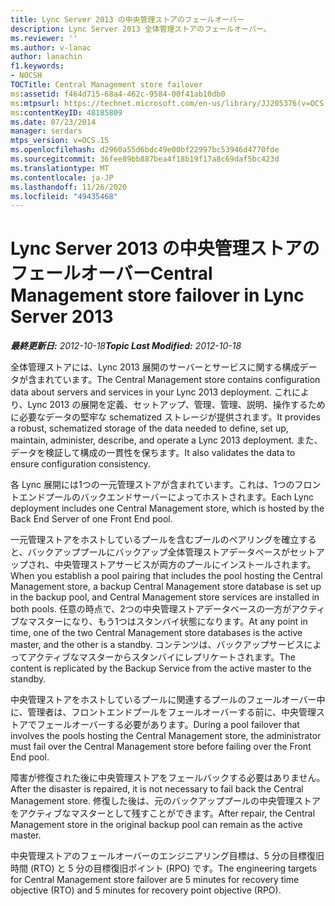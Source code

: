 ```yaml
---
title: Lync Server 2013 の中央管理ストアのフェールオーバー
description: Lync Server 2013 全体管理ストアのフェールオーバー。
ms.reviewer: ''
ms.author: v-lanac
author: lanachin
f1.keywords:
- NOCSH
TOCTitle: Central Management store failover
ms:assetid: f464d715-68a4-462c-9584-00f41ab10db0
ms:mtpsurl: https://technet.microsoft.com/en-us/library/JJ205376(v=OCS.15)
ms:contentKeyID: 48185809
ms.date: 07/23/2014
manager: serdars
mtps_version: v=OCS.15
ms.openlocfilehash: d2960a55d6bdc49e00bf22997bc53946d4770fde
ms.sourcegitcommit: 36fee89bb887bea4f18b19f17a8c69daf5bc423d
ms.translationtype: MT
ms.contentlocale: ja-JP
ms.lasthandoff: 11/26/2020
ms.locfileid: "49435468"
---
```

# <a name="central-management-store-failover-in-lync-server-2013"></a><span data-ttu-id="7c38e-103">Lync Server 2013 の中央管理ストアのフェールオーバー</span><span class="sxs-lookup"><span data-stu-id="7c38e-103">Central Management store failover in Lync Server 2013</span></span>

<div data-xmlns="http://www.w3.org/1999/xhtml">

<div class="topic" data-xmlns="http://www.w3.org/1999/xhtml" data-msxsl="urn:schemas-microsoft-com:xslt" data-cs="https://msdn.microsoft.com/">

<div data-asp="https://msdn2.microsoft.com/asp">



</div>

<div id="mainSection">

<div id="mainBody"><span data-ttu-id="7c38e-104">

<span> </span></span><span class="sxs-lookup"><span data-stu-id="7c38e-104">

<span> </span></span></span>

<span data-ttu-id="7c38e-105">_**最終更新日:** 2012-10-18_</span><span class="sxs-lookup"><span data-stu-id="7c38e-105">_**Topic Last Modified:** 2012-10-18_</span></span>

<span data-ttu-id="7c38e-106">全体管理ストアには、Lync 2013 展開のサーバーとサービスに関する構成データが含まれています。</span><span class="sxs-lookup"><span data-stu-id="7c38e-106">The Central Management store contains configuration data about servers and services in your Lync 2013 deployment.</span></span> <span data-ttu-id="7c38e-107">これにより、Lync 2013 の展開を定義、セットアップ、管理、管理、説明、操作するために必要なデータの堅牢な schematized ストレージが提供されます。</span><span class="sxs-lookup"><span data-stu-id="7c38e-107">It provides a robust, schematized storage of the data needed to define, set up, maintain, administer, describe, and operate a Lync 2013 deployment.</span></span> <span data-ttu-id="7c38e-108">また、データを検証して構成の一貫性を保ちます。</span><span class="sxs-lookup"><span data-stu-id="7c38e-108">It also validates the data to ensure configuration consistency.</span></span>

<span data-ttu-id="7c38e-109">各 Lync 展開には1つの一元管理ストアが含まれています。これは、1つのフロントエンドプールのバックエンドサーバーによってホストされます。</span><span class="sxs-lookup"><span data-stu-id="7c38e-109">Each Lync deployment includes one Central Management store, which is hosted by the Back End Server of one Front End pool.</span></span>

<span data-ttu-id="7c38e-110">一元管理ストアをホストしているプールを含むプールのペアリングを確立すると、バックアッププールにバックアップ全体管理ストアデータベースがセットアップされ、中央管理ストアサービスが両方のプールにインストールされます。</span><span class="sxs-lookup"><span data-stu-id="7c38e-110">When you establish a pool pairing that includes the pool hosting the Central Management store, a backup Central Management store database is set up in the backup pool, and Central Management store services are installed in both pools.</span></span> <span data-ttu-id="7c38e-111">任意の時点で、2つの中央管理ストアデータベースの一方がアクティブなマスターになり、もう1つはスタンバイ状態になります。</span><span class="sxs-lookup"><span data-stu-id="7c38e-111">At any point in time, one of the two Central Management store databases is the active master, and the other is a standby.</span></span> <span data-ttu-id="7c38e-112">コンテンツは、バックアップサービスによってアクティブなマスターからスタンバイにレプリケートされます。</span><span class="sxs-lookup"><span data-stu-id="7c38e-112">The content is replicated by the Backup Service from the active master to the standby.</span></span>

<span data-ttu-id="7c38e-113">中央管理ストアをホストしているプールに関連するプールのフェールオーバー中に、管理者は、フロントエンドプールをフェールオーバーする前に、中央管理ストアでフェールオーバーする必要があります。</span><span class="sxs-lookup"><span data-stu-id="7c38e-113">During a pool failover that involves the pools hosting the Central Management store, the administrator must fail over the Central Management store before failing over the Front End pool.</span></span>

<span data-ttu-id="7c38e-114">障害が修復された後に中央管理ストアをフェールバックする必要はありません。</span><span class="sxs-lookup"><span data-stu-id="7c38e-114">After the disaster is repaired, it is not necessary to fail back the Central Management store.</span></span> <span data-ttu-id="7c38e-115">修復した後は、元のバックアッププールの中央管理ストアをアクティブなマスターとして残すことができます。</span><span class="sxs-lookup"><span data-stu-id="7c38e-115">After repair, the Central Management store in the original backup pool can remain as the active master.</span></span>

<span data-ttu-id="7c38e-116">中央管理ストアのフェールオーバーのエンジニアリング目標は、5 分の目標復旧時間 (RTO) と 5 分の目標復旧ポイント (RPO) です。</span><span class="sxs-lookup"><span data-stu-id="7c38e-116">The engineering targets for Central Management store failover are 5 minutes for recovery time objective (RTO) and 5 minutes for recovery point objective (RPO).</span></span>

<span data-ttu-id="7c38e-117"></div>

<span> </span>

</div>

</div>

</span><span class="sxs-lookup"><span data-stu-id="7c38e-117"></div>

<span> </span>

</div>

</div>

</span></span></div>

